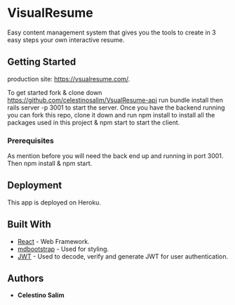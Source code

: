 # VisualResume

Easy content management system that gives you the tools to create in 3 easy steps your own interactive resume.

## Getting Started

production site: https://vsualresume.com/.

To get started fork & clone down https://github.com/celestinosalim/VsualResume-api run bundle install then rails server -p 3001 to start the server.
Once you have the backend running you can fork this repo, clone it down and run npm install to install all the packages used in this project & npm start to start the client.

### Prerequisites

As mention before you will need the back end up and running in port 3001.
Then npm install & npm start.

## Deployment

This app is deployed on Heroku.

## Built With

- [React](https://reactjs.org) - Web Framework.
- [mdbootstrap](https://mdbootstrap.com/docs/react/getting-started/quick-start/) - Used for styling.
- [JWT](https://jwt.io/) - Used to decode, verify and generate JWT for user authentication.

## Authors

- **Celestino Salim**
